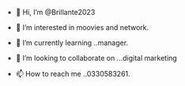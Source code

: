 - 👋 Hi, I’m @Brillante2023
- 👀 I’m interested in moovies and network.





- 🌱 I’m currently learning ..manager.
- 💞️ I’m looking to collaborate on ...digital marketing 
- 📫 How to reach me ..0330583261.

<!---
Brillante2023/Brillante2023 is a ✨ special ✨ repository because its `README.md` (this file) appears on your GitHub profile.
You can click the Preview link to take a look at your changes.
--->
